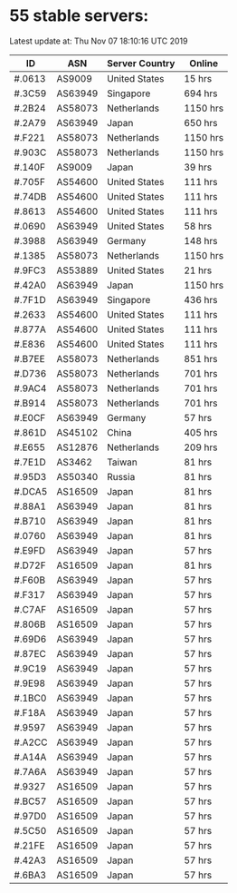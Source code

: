 # 55 stable servers:

Latest update at: Thu Nov 07 18:10:16 UTC 2019

| ID | ASN | Server Country | Online |
| -- | --- | -------------- | ------ |
| #.0613 | AS9009 | United States | 15 hrs |
| #.3C59 | AS63949 | Singapore | 694 hrs |
| #.2B24 | AS58073 | Netherlands | 1150 hrs |
| #.2A79 | AS63949 | Japan | 650 hrs |
| #.F221 | AS58073 | Netherlands | 1150 hrs |
| #.903C | AS58073 | Netherlands | 1150 hrs |
| #.140F | AS9009 | Japan | 39 hrs |
| #.705F | AS54600 | United States | 111 hrs |
| #.74DB | AS54600 | United States | 111 hrs |
| #.8613 | AS54600 | United States | 111 hrs |
| #.0690 | AS63949 | United States | 58 hrs |
| #.3988 | AS63949 | Germany | 148 hrs |
| #.1385 | AS58073 | Netherlands | 1150 hrs |
| #.9FC3 | AS53889 | United States | 21 hrs |
| #.42A0 | AS63949 | Japan | 1150 hrs |
| #.7F1D | AS63949 | Singapore | 436 hrs |
| #.2633 | AS54600 | United States | 111 hrs |
| #.877A | AS54600 | United States | 111 hrs |
| #.E836 | AS54600 | United States | 111 hrs |
| #.B7EE | AS58073 | Netherlands | 851 hrs |
| #.D736 | AS58073 | Netherlands | 701 hrs |
| #.9AC4 | AS58073 | Netherlands | 701 hrs |
| #.B914 | AS58073 | Netherlands | 701 hrs |
| #.E0CF | AS63949 | Germany | 57 hrs |
| #.861D | AS45102 | China | 405 hrs |
| #.E655 | AS12876 | Netherlands | 209 hrs |
| #.7E1D | AS3462 | Taiwan | 81 hrs |
| #.95D3 | AS50340 | Russia | 81 hrs |
| #.DCA5 | AS16509 | Japan | 81 hrs |
| #.88A1 | AS63949 | Japan | 81 hrs |
| #.B710 | AS63949 | Japan | 81 hrs |
| #.0760 | AS63949 | Japan | 81 hrs |
| #.E9FD | AS63949 | Japan | 57 hrs |
| #.D72F | AS16509 | Japan | 81 hrs |
| #.F60B | AS63949 | Japan | 57 hrs |
| #.F317 | AS63949 | Japan | 57 hrs |
| #.C7AF | AS16509 | Japan | 57 hrs |
| #.806B | AS16509 | Japan | 57 hrs |
| #.69D6 | AS63949 | Japan | 57 hrs |
| #.87EC | AS63949 | Japan | 57 hrs |
| #.9C19 | AS63949 | Japan | 57 hrs |
| #.9E98 | AS63949 | Japan | 57 hrs |
| #.1BC0 | AS63949 | Japan | 57 hrs |
| #.F18A | AS63949 | Japan | 57 hrs |
| #.9597 | AS63949 | Japan | 57 hrs |
| #.A2CC | AS63949 | Japan | 57 hrs |
| #.A14A | AS63949 | Japan | 57 hrs |
| #.7A6A | AS63949 | Japan | 57 hrs |
| #.9327 | AS16509 | Japan | 57 hrs |
| #.BC57 | AS16509 | Japan | 57 hrs |
| #.97D0 | AS16509 | Japan | 57 hrs |
| #.5C50 | AS16509 | Japan | 57 hrs |
| #.21FE | AS16509 | Japan | 57 hrs |
| #.42A3 | AS16509 | Japan | 57 hrs |
| #.6BA3 | AS16509 | Japan | 57 hrs |

